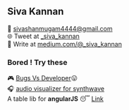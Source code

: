 ## Siva Kannan
:email: sivashanmugam4444@gmail.com  
:globe_with_meridians: Tweet at [_siva_kannan](https://twitter.com/_siva_kannan)  
:newspaper: Write at [medium.com/@_siva_kannan](https://medium.com/@_siva_kannan)  


### Bored ! Try these
:video_game: [Bugs Vs Developer](https://shivashanmugam.github.io/bugs-vs-developer/):stuck_out_tongue:  
:headphones: [audio visualizer for synthwave](https://shivashanmugam.github.io/Web-Audio-API-With-visualizer/)  
A table lib for **angularJS** :sleeping: [Link](https://shivashanmugam.github.io/table-almighty/)  

### 
